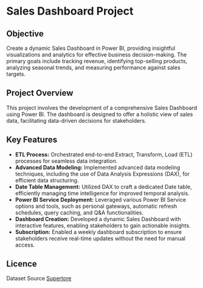 # Sales Dashboard Project

## Objective
Create a dynamic Sales Dashboard in Power BI, providing insightful visualizations and analytics for effective business decision-making. The primary goals include tracking revenue, identifying top-selling products, analyzing seasonal trends, and measuring performance against sales targets.

## Project Overview
This project involves the development of a comprehensive Sales Dashboard using Power BI. The dashboard is designed to offer a holistic view of sales data, facilitating data-driven decisions for stakeholders.

## Key Features
- **ETL Process:** Orchestrated end-to-end Extract, Transform, Load (ETL) processes for seamless data integration.
- **Advanced Data Modeling:** Implemented advanced data modeling techniques, including the use of Data Analysis Expressions (DAX), for efficient data structuring.
- **Date Table Management:** Utilized DAX to craft a dedicated Date table, efficiently managing time intelligence for improved temporal analysis.
- **Power BI Service Deployment:** Leveraged various Power BI Service options and tools, such as personal gateways, automatic refresh schedules, query caching, and Q&A functionalities.
- **Dashboard Creation:** Developed a dynamic Sales Dashboard with interactive features, enabling stakeholders to gain actionable insights.
- **Subscription:** Enabled a weekly dashboard subscription to ensure stakeholders receive real-time updates without the need for manual access.

## Licence
Dataset Source [Supertore](https://www.kaggle.com/datasets/abiodunonadeji/united-state-superstore-sales)
